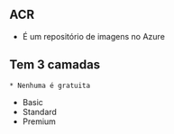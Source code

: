 ## ACR

* É um repositório de imagens no Azure

## Tem 3 camadas
    * Nenhuma é gratuita

* Basic
* Standard
* Premium